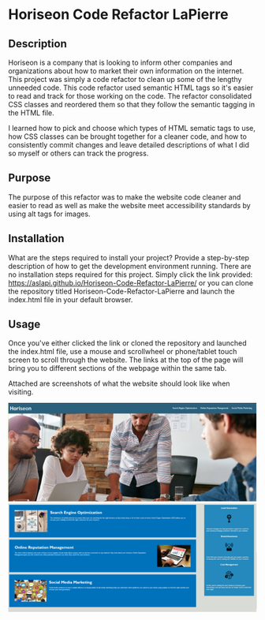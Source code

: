# Horiseon Code Refactor LaPierre

## Description

Horiseon is a company that is looking to inform other companies and organizations about how to market their own information on the internet. This project was simply a code refactor to clean up some of the lengthy unneeded code. This code refactor used semantic HTML tags so it's easier to read and track for those working on the code. The refactor consolidated CSS classes and reordered them so that they follow the semantic tagging in the HTML file.

I learned how to pick and choose which types of HTML sematic tags to use, how CSS classes can be brought together for a cleaner code, and how to consistently commit changes and leave detailed descriptions of what I did so myself or others can track the progress.

## Purpose

The purpose of this refactor was to make the website code cleaner and easier to read as well as make the website meet accessibility standards by using alt tags for images.

## Installation

What are the steps required to install your project? Provide a step-by-step description of how to get the development environment running.
There are no installation steps required for this project. Simply click the link provided: https://aslapi.github.io/Horiseon-Code-Refactor-LaPierre/ or you can clone the repository titled Horiseon-Code-Refactor-LaPierre and launch the index.html file in your default browser.

## Usage

Once you've either clicked the link or cloned the repository and launched the index.html file, use a mouse and scrollwheel or phone/tablet touch screen to scroll through the website. The links at the top of the page will bring you to different sections of the webpage within the same tab.

Attached are screenshots of what the website should look like when visiting.

![Alt text](./assets/images/HoriseonTop.png?raw=true "Top of webpage")
![Alt text](./assets/images/HoriseionBottom.png?raw=true "Bottom of webpage")
